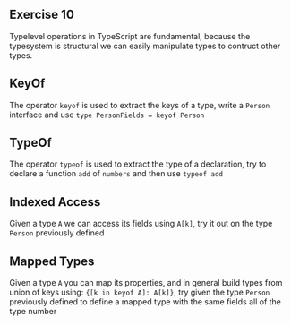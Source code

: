 ## Exercise 10

Typelevel operations in TypeScript are fundamental, because the typesystem is structural we can easily manipulate types to contruct other types.

## KeyOf

The operator `keyof` is used to extract the keys of a type, write a `Person` interface and use `type PersonFields = keyof Person`

## TypeOf

The operator `typeof` is used to extract the type of a declaration, try to declare a function `add` of `numbers` and then use `typeof add`

## Indexed Access

Given a type `A` we can access its fields using `A[k]`, try it out on the type `Person` previously defined

## Mapped Types

Given a type `A` you can map its properties, and in general build types from union of keys using: `{[k in keyof A]: A[k]}`, try given the type `Person` previously defined to define a mapped type with the same fields all of the type number
